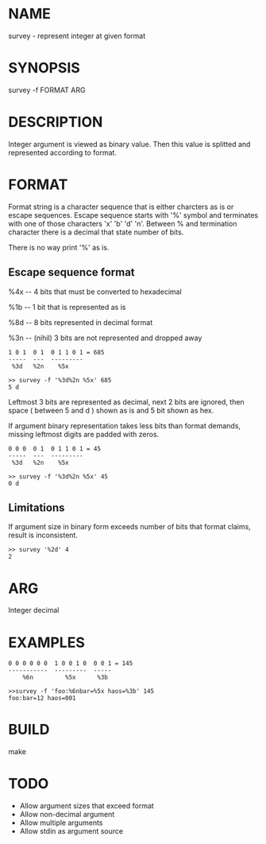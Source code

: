 NAME
====

  survey - represent integer at given format

SYNOPSIS
========

  survey -f FORMAT ARG

DESCRIPTION
===========

  Integer argument is viewed as binary value. Then this value is splitted and
  represented according to format.

FORMAT
======

  Format string is a character sequence that is either charcters as is or escape
  sequences. Escape sequence starts with '%' symbol and terminates with one of
  those characters 'x' 'b' 'd' 'n'. Between % and termination character there is
  a decimal that state number of bits.

  There is no way print '%' as is.

Escape sequence format
----------------------

  %4x -- 4 bits that must be converted to hexadecimal

  %1b -- 1 bit that is represented as is

  %8d -- 8 bits represented in decimal format

  %3n -- (nihil) 3 bits are not represented and dropped away


    1 0 1  0 1  0 1 1 0 1 = 685
    -----  ---  ---------
     %3d   %2n    %5x

    >> survey -f '%3d%2n %5x' 685
    5 d

  Leftmost 3 bits are represented as decimal, next 2 bits are ignored, then
  space ( between 5 and d ) shown as is and 5 bit shown as hex.

  If argument binary representation takes less bits than format demands, missing
  leftmost digits are padded with zeros.

    0 0 0  0 1  0 1 1 0 1 = 45
    -----  ---  ---------
     %3d   %2n    %5x

    >> survey -f '%3d%2n %5x' 45
    0 d

Limitations
-----------

  If argument size in binary form exceeds number of bits that format claims,
  result is inconsistent.

    >> survey '%2d' 4
    2

ARG
===

  Integer decimal

EXAMPLES
========

    0 0 0 0 0 0  1 0 0 1 0  0 0 1 = 145
    -----------  ---------  -----
        %6n         %5x      %3b

    >>survey -f 'foo:%6nbar=%5x haos=%3b' 145
    foo:bar=12 haos=001

BUILD
=====

  make


TODO
====

  * Allow argument sizes that exceed format
  * Allow non-decimal argument
  * Allow multiple arguments
  * Allow stdin as argument source
